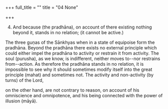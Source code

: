 +++
full_title = ""
title = "04 None"

+++


4. And because (the pradhāna), on account of there existing nothing beyond it, stands in no relation; (it cannot be active.)

The three guṇas of the Sānkhyas when in a state of equipoise form the pradhāna. Beyond the pradhāna there exists no external principle which could either impel the pradhāna to activity or restrain it from activity. The soul (purusha), as we know, is indifferent, neither moves to--nor restrains from--action. As therefore the pradhāna stands in no relation, it is impossible to see why it should sometimes modify itself into the great principle (mahat) and sometimes not. The activity and non-activity (by turns) of the Lord,

on the other hand, are not contrary to reason, on account of his omniscience and omnipotence, and his being connected with the power of illusion (māyā).

